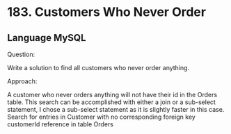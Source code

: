 # 183. Customers Who Never Order
## Language MySQL

Question:

Write a solution to find all customers who never order anything.

Approach:

A customer who never orders anything will not have their id in the Orders table. This search can be accomplished with either a join or a sub-select statement, I chose a sub-select statement as it is slightly faster in this case. Search for entries in Customer with no corresponding foreign key customerId reference in table Orders
